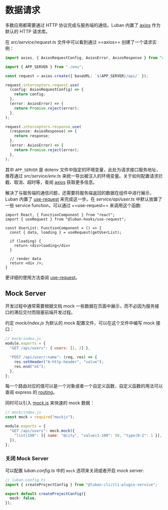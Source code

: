 # 数据请求

多数应用都需要通过 HTTP 协议完成与服务端的通信。Luban 内置了 [axios](https://github.com/axios/axios) 作为默认的 HTTP 请求库。

在 *src/service/request.ts* 文件中可以看到通过 ==axios== 创建了一个请求实例：
``` ts
import axios, { AxiosRequestConfig, AxiosError, AxiosResponse } from "axios";

import { APP_SERVER } from "./env";

const request = axios.create({ baseURL: `${APP_SERVER}/api/` });

request.interceptors.request.use(
  (config: AxiosRequestConfig) => {
    return config;
  },
  (error: AxiosError) => {
    return Promise.reject(error);
  },
);

request.interceptors.response.use(
  (response: AxiosResponse) => {
    return response;
  },
  (error: AxiosError) => {
    return Promise.reject(error);
  },
);
```

其中 `APP_SERVER` 是 dotenv 文件中指定的环境变量，此处为请求接口服务地址，推荐通过 *src/service/env.ts* 来统一导出被注入的环境变量。关于如何配置请求拦截、取消、超时等，查阅 [axios](https://github.com/axios/axios) 获取更多信息。

解决了与服务端的通信问题，还需要将服务端返回的数据在组件中进行展示，Luban 内置了 [use-request](https://www.npmjs.com/package/@luban-hooks/use-request) 来完成这一步。在 *service/api/user.ts* 中默认放置了一些 service function，可以通过 ==use-request== 来调用这个函数:

```tsx
import React, { FunctionComponent } from "react";
import { useRequest } from "@luban-hooks/use-request";

const UserList: FunctionComponent = () => {
  const { data, loading } = useRequest(getUserList);
  
  if (loading) {
    return <div>loading</div>
  }

  // render data
  return <div />;
}
```

更详细的使用方法查阅 [use-request](https://www.npmjs.com/package/@luban-hooks/use-request)。

## Mock Server

开发过程中通常需要根据文档 mock 一些数据在页面中展示，而不必因为服务接口的滞后交付而阻塞前端开发过程。

约定 *mock/index.js* 为默认的 mock 配置文件，可以在这个文件中编写 mock 接口：

```javascript
// mock/index.js
module.exports = {
  "GET /api/users": { users: [1, 2] },

  "POST /api/user/:name": (req, res) => {
    res.setHeader("A-http-header", "value");
    res.end("ok");
  },
};
```

每一个路由对应的值可以是一个对象或者一个自定义函数，自定义函数的用法可以查阅 express 的 [routing](https://www.expressjs.com.cn/guide/routing.html)。

同时可以引入 [mock.js](http://mockjs.com/) 来快速的 mock 数据：

```javascript
// mock/index.js
const mock = require("mockjs");

module.exports = {
  "GET /api/users": mock.mock({
    "list|100": [{ name: "@city", "value|1-100": 50, "type|0-2": 1 }],
  }),
};
```


### 关闭 Mock Server

可以配置 *luban.config.ts* 中的 `mock` 选项来关闭或者开启 mock server:

```ts
// luban.config.ts
import { createProjectConfig } from "@luban-cli/cli-plugin-service";

export default createProjectConfig({
  mock: false,
});
```
